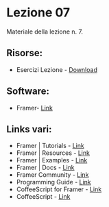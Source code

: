 # Lezione 07
Materiale della lezione n. 7.

## Risorse:
* Esercizi Lezione - [Download][lezione-07-s-e]

## Software:
* Framer- [Link][framer]

## Links vari:
* Framer | Tutorials - [Link][framer-tutorials]
* Framer | Resources - [Link][framer-resources]
* Framer | Examples - [Link][framer-examples]
* Framer | Docs - [Link][framer-docs]
* Framer Community - [Link][framer-community]
* Programming Guide - [Link][guides-programming]
* CoffeeScript for Framer - [Link][coffee-for-framer]
* CoffeeScript - [Link][coffeescript]

[lezione-07-s-e]: https://github.com/michelemazzucco/laba-prototyping-17-18/tree/lezione-07/exercises
[framer]: https://framer.com/
[framer-tutorials]: https://framer.com/getstarted/tutorials/
[framer-resources]: https://framer.com/getstarted/resources/
[framer-examples]: https://framer.com/getstarted/examples/
[framer-docs]: https://framer.com/docs/
[framer-community]: https://www.facebook.com/groups/framerjs/
[guides-programming]: https://framer.com/getstarted/guides/programming
[coffee-for-framer]: https://coffeescript-for-framerjs.com/
[coffeescript]: http://coffeescript.org/
